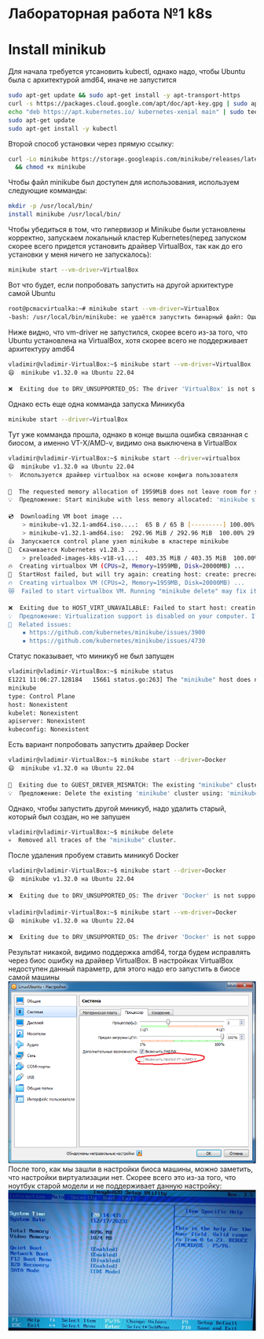 # Лабораторная работа №1 k8s
# Install minikub

Для начала требуется утсановить kubectl, однако надо, чтобы Ubuntu была с архитектурой amd64, иначе не запустится
```sh
sudo apt-get update && sudo apt-get install -y apt-transport-https
curl -s https://packages.cloud.google.com/apt/doc/apt-key.gpg | sudo apt-key add -
echo "deb https://apt.kubernetes.io/ kubernetes-xenial main" | sudo tee -a /etc/apt/sources.list.d/kubernetes.list
sudo apt-get update
sudo apt-get install -y kubectl
```

Второй способ установки через прямую ссылку:
```sh
curl -Lo minikube https://storage.googleapis.com/minikube/releases/latest/minikube-linux-amd64 \
  && chmod +x minikube
```

Чтобы файл minikube был доступен для использования, используем следующие комманды:
```sh
mkdir -p /usr/local/bin/
install minikube /usr/local/bin/
```

Чтобы убедиться в том, что гипервизор и Minikube были установлены корректно, запускаем локальный кластер Kubernetes(перед запуском скорее всего придется установить драйвер VirtualBox, так как до его установки у меня ничего не запускалось):
```sh
minikube start --vm-driver=VirtualBox
```
Вот что будет, если попробовать запустить на другой архитектуре самой Ubuntu
```sh
root@pcmacvirtualka:~# minikube start --vm-driver=VirtualBox
-bash: /usr/local/bin/minikube: не удаётся запустить бинарный файл: Ошибка формата выполняемого файла
```

Ниже видно, что vm-driver не запустился, скорее всего из-за того, что Ubuntu установлена на VirtualBox, хотя скорее всего не поддерживает архитектуру amd64
```sh
vladimir@vladimir-VirtualBox:~$ minikube start --vm-driver=VirtualBox
😄  minikube v1.32.0 на Ubuntu 22.04

❌  Exiting due to DRV_UNSUPPORTED_OS: The driver 'VirtualBox' is not supported on linux/amd64

```
Однако есть еще одна комманда запуска Миникуба
```sh
minikube start --driver=VirtualBox
```
Тут уже комманда прошла, однако в конце вышла ошибка связанная с биосом, а именно VT-X/AMD-v, видимо она выключена в VirtualBox
```sh
vladimir@vladimir-VirtualBox:~$ minikube start --driver=virtualbox
😄  minikube v1.32.0 на Ubuntu 22.04
✨  Используется драйвер virtualbox на основе конфига пользователя

🧯  The requested memory allocation of 1959MiB does not leave room for system overhead (total system memory: 1959MiB). You may face stability issues.
💡  Предложение: Start minikube with less memory allocated: 'minikube start --memory=1959mb'

💿  Downloading VM boot image ...
    > minikube-v1.32.1-amd64.iso....:  65 B / 65 B [---------] 100.00% ? p/s 0s
    > minikube-v1.32.1-amd64.iso:  292.96 MiB / 292.96 MiB  100.00% 29.91 MiB p
👍  Запускается control plane узел minikube в кластере minikube
💾  Скачивается Kubernetes v1.28.3 ...
    > preloaded-images-k8s-v18-v1...:  403.35 MiB / 403.35 MiB  100.00% 28.28 M
🔥  Creating virtualbox VM (CPUs=2, Memory=1959MB, Disk=20000MB) ...
🤦  StartHost failed, but will try again: creating host: create: precreate: This computer doesn't have VT-X/AMD-v enabled. Enabling it in the BIOS is mandatory
🔥  Creating virtualbox VM (CPUs=2, Memory=1959MB, Disk=20000MB) ...
😿  Failed to start virtualbox VM. Running "minikube delete" may fix it: creating host: create: precreate: This computer doesn't have VT-X/AMD-v enabled. Enabling it in the BIOS is mandatory

❌  Exiting due to HOST_VIRT_UNAVAILABLE: Failed to start host: creating host: create: precreate: This computer doesn't have VT-X/AMD-v enabled. Enabling it in the BIOS is mandatory
💡  Предложение: Virtualization support is disabled on your computer. If you are running minikube within a VM, try '--driver=docker'. Otherwise, consult your systems BIOS manual for how to enable virtualization.
🍿  Related issues:
    ▪ https://github.com/kubernetes/minikube/issues/3900
    ▪ https://github.com/kubernetes/minikube/issues/4730
```

Статус показывает, что миникуб не был запущен
```sh
vladimir@vladimir-VirtualBox:~$ minikube status
E1221 11:06:27.128184   15661 status.go:263] The "minikube" host does not exist!
minikube
type: Control Plane
host: Nonexistent
kubelet: Nonexistent
apiserver: Nonexistent
kubeconfig: Nonexistent
```
Есть вариант попробовать запустить драйвер Docker
```sh
vladimir@vladimir-VirtualBox:~$ minikube start --driver=Docker
😄  minikube v1.32.0 на Ubuntu 22.04

💢  Exiting due to GUEST_DRIVER_MISMATCH: The existing "minikube" cluster was created using the "virtualbox" driver, which is incompatible with requested "Docker" driver.
💡  Предложение: Delete the existing 'minikube' cluster using: 'minikube delete', or start the existing 'minikube' cluster using: 'minikube start --driver=virtualbox'
```
Однако, чтобы запустить другой миникуб, надо удалить старый, который был создан, но не запушен
```sh
vladimir@vladimir-VirtualBox:~$ minikube delete
💀  Removed all traces of the "minikube" cluster.
```
После удаления пробуем ставить миникуб Docker
```sh
vladimir@vladimir-VirtualBox:~$ minikube start --driver=Docker
😄  minikube v1.32.0 на Ubuntu 22.04

❌  Exiting due to DRV_UNSUPPORTED_OS: The driver 'Docker' is not supported on linux/amd64

vladimir@vladimir-VirtualBox:~$ minikube start --vm-driver=Docker
😄  minikube v1.32.0 на Ubuntu 22.04

❌  Exiting due to DRV_UNSUPPORTED_OS: The driver 'Docker' is not supported on linux/amd64
```
Результат никакой, видимо поддержка amd64, тогда будем исправлять через биос ошибку на драйвер VirtualBox. В настройках VirtualBox недоступен данный параметр, для этого надо его запустить в биосе самой машины
![Image alt](https://github.com/KaRaLuS54/picturesKaralus/blob/main/nerabotaetVirtual.png)
После того, как мы зашли в настройки биоса машины, можно заметить, что настройки виртуализации нет. Скорее всего это из-за того, что ноутбук старой модели и не поддерживает данную настройку:
![Image alt](https://github.com/KaRaLuS54/picturesKaralus/blob/main/bios.jpg)




